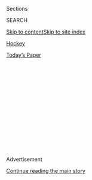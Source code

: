 <div id="app">

<div>

<div>

<div>

<div class="NYTAppHideMasthead css-1q2w90k e1suatyy0">

<div class="section css-ui9rw0 e1suatyy2">

<div class="css-eph4ug er09x8g0">

<div class="css-6n7j50">

</div>

<span class="css-1dv1kvn">Sections</span>

<div class="css-10488qs">

<span class="css-1dv1kvn">SEARCH</span>

</div>

[Skip to content](#site-content)[Skip to site
index](#site-index)

</div>

<div id="masthead-section-label" class="css-1wr3we4 eaxe0e00">

[Hockey](https://www.nytimes3xbfgragh.onion/section/sports/hockey)

</div>

<div class="css-10698na e1huz5gh0">

</div>

</div>

<div id="masthead-bar-one" class="section hasLinks css-15hmgas e1csuq9d3">

<div class="css-uqyvli e1csuq9d0">

</div>

<div class="css-1uqjmks e1csuq9d1">

</div>

<div class="css-9e9ivx">

[](https://myaccount.nytimes3xbfgragh.onion/auth/login?response_type=cookie&client_id=vi)

</div>

<div class="css-1bvtpon e1csuq9d2">

[Today’s
Paper](https://www.nytimes3xbfgragh.onion/section/todayspaper)

</div>

</div>

</div>

</div>

<div data-aria-hidden="false">

<div id="site-content" data-role="main">

<div>

<div class="css-1aor85t" style="opacity:0.000000001;z-index:-1;visibility:hidden">

<div class="css-1hqnpie">

<div class="css-epjblv">

<span class="css-17xtcya">[Hockey](/section/sports/hockey)</span><span class="css-x15j1o">|</span><span class="css-fwqvlz">In
a Pair of ‘Hubs,’ the N.H.L. Postseason Has Been Anything but
Neutral</span>

</div>

<div class="css-k008qs">

<div class="css-1iwv8en">

<span class="css-18z7m18"></span>

<div>

</div>

</div>

<span class="css-1n6z4y">https://nyti.ms/3an8MSp</span>

<div class="css-1705lsu">

<div class="css-4xjgmj">

<div class="css-4skfbu" data-role="toolbar" data-aria-label="Social Media Share buttons, Save button, and Comments Panel with current comment count" data-testid="share-tools">

  - 
  - 
  - 
  - 
    
    <div class="css-6n7j50">
    
    </div>

  - 

</div>

</div>

</div>

</div>

</div>

</div>

<div class="css-13pd83m">

</div>

<div id="top-wrapper" class="css-1sy8kpn">

<div id="top-slug" class="css-l9onyx">

Advertisement

</div>

[Continue reading the main
story](#after-top)

<div class="ad top-wrapper" style="text-align:center;height:100%;display:block;min-height:250px">

<div id="top" class="place-ad" data-position="top" data-size-key="top">

</div>

</div>

<div id="after-top">

</div>

</div>

<div>

<div id="sponsor-wrapper" class="css-1hyfx7x">

<div id="sponsor-slug" class="css-19vbshk">

Supported by

</div>

[Continue reading the main
story](#after-sponsor)

<div id="sponsor" class="ad sponsor-wrapper" style="text-align:center;height:100%;display:block">

</div>

<div id="after-sponsor">

</div>

</div>

<div class="css-186x18t">

</div>

<div class="css-1vkm6nb ehdk2mb0">

# In a Pair of ‘Hubs,’ the N.H.L. Postseason Has Been Anything but Neutral

</div>

Fighting has made a comeback, rest is more important than ever and
players are hiding injuries from opponents staying in the same hotel.
“It’s been nasty from the beginning,” said one TV analyst.

<div class="css-79elbk" data-testid="photoviewer-wrapper">

<div class="css-z3e15g" data-testid="photoviewer-wrapper-hidden">

</div>

<div class="css-1a48zt4 ehw59r15" data-testid="photoviewer-children">

![<span class="css-16f3y1r e13ogyst0" data-aria-hidden="true">“I think
there is a lot of pent-up energy from a lot of players,” Carolina
forward Justin Williams said after a Game 1 fight that left the Rangers’
Ryan Strome with a bloodied
nose.</span><span class="css-cnj6d5 e1z0qqy90" itemprop="copyrightHolder"><span class="css-1ly73wi e1tej78p0">Credit...</span><span><span>Frank
Gunn/The Canadian Press, via Associated
Press</span></span></span>](https://static01.graylady3jvrrxbe.onion/images/2020/08/14/sports/13nhl-intensity1-print/13nhl-intensity1-print-articleLarge-v2.jpg?quality=75&auto=webp&disable=upscale)

</div>

</div>

<div class="css-18e8msd">

<div class="css-vp77d3 epjyd6m0">

<div class="css-1baulvz">

By <span class="css-1baulvz" itemprop="name">Curtis Rush</span> and
<span class="css-1baulvz last-byline" itemprop="name">Carol
Schram</span>

</div>

</div>

  - 
    
    <div class="css-ld3wwf e16638kd2">
    
    Aug. 13,
    2020
    
    </div>

  - 
    
    <div class="css-4xjgmj">
    
    <div class="css-d8bdto" data-role="toolbar" data-aria-label="Social Media Share buttons, Save button, and Comments Panel with current comment count" data-testid="share-tools">
    
      - 
      - 
      - 
      - 
        
        <div class="css-6n7j50">
        
        </div>
    
      - 
    
    </div>
    
    </div>

</div>

</div>

<div class="section meteredContent css-1r7ky0e" name="articleBody" itemprop="articleBody">

<div class="css-1fanzo5 StoryBodyCompanionColumn">

<div class="css-53u6y8">

TORONTO — The N.H.L. restart was less than three minutes old when Justin
Williams, a Carolina Hurricanes forward, offered bare-knuckled proof
that the fight was on to win the Stanley Cup, although the calendar read
Aug. 1, the postseason’s start date.

Williams, 38, had had just [eight
fights](https://www.hockeyfights.com/players/5255) in more than 1,400
career regular-season and playoff games. But at 2 minutes 44 seconds of
the first period, in a qualification game against the Rangers at
Scotiabank Arena in Toronto, Williams [dropped the gloves against Ryan
Strome](https://www.youtube.com/watch?v=RaocSCQWL_8), leaving Strome’s
nose bloodied.

Masked because of coronavirus pandemic protocols, the ice-cleaning crew
skated out to scrape the blood off the ice.

By the time the Stanley Cup qualifying round concluded on Sunday, 16
fighting majors had been assessed through 44 games, according to the
N.H.L., a significant increase from the six fighting majors in each of
the last two years of playoffs through the same number of games.

</div>

</div>

<div class="css-1fanzo5 StoryBodyCompanionColumn">

<div class="css-53u6y8">

“It’s been nasty from the beginning,” Kevin Bieksa, a former N.H.L.
defenseman and current Sportsnet TV analyst, said.

“I think the format has made these games intense,” Peter DeBoer, the
Vegas Golden Knights’ coach, said after his club clinched the top seed
in the Western Conference round-robin tournament with a 4-3 overtime win
against the Colorado Avalanche. “That was a playoff game out there
today, as far as intensity went.”

Before the qualifying round, there were fears that playing without live
spectators in two antiseptic neutral environments, in Toronto and
Edmonton, along with the pandemic-induced four-and-a-half-month layoff
between the regular season and the postseason, would deliver sloppy play
and little emotion.

Williams’s fight, after his teammate Brady Skjei’s crushing check on the
Rangers’ Jesper Fast, set a tone that persisted in the two postseason
hubs and that Carolina hoped to carry into its first-round series
against the Boston Bruins.

</div>

</div>

<div class="css-1fanzo5 StoryBodyCompanionColumn">

<div class="css-53u6y8">

“I think there is a lot of pent-up energy from a lot of players,”
Williams said after Game 1 against the Rangers. “Months without playing
a meaningful hockey game is tough for professional athletes. As much as
we love the fans, there was a lot of intensity that was self-motivated.”

</div>

</div>

<div class="css-79elbk" data-testid="photoviewer-wrapper">

<div class="css-z3e15g" data-testid="photoviewer-wrapper-hidden">

</div>

<div class="css-1a48zt4 ehw59r15" data-testid="photoviewer-children">

![<span class="css-16f3y1r e13ogyst0" data-aria-hidden="true">Tampa
Bay’s Tyler Johnson logged over 40 minutes on ice. It was Columbus’s
third overtime game in six
days.</span><span class="css-cnj6d5 e1z0qqy90" itemprop="copyrightHolder"><span class="css-1ly73wi e1tej78p0">Credit...</span><span>Elsa/Getty
Images</span></span>](https://static01.graylady3jvrrxbe.onion/images/2020/08/14/sports/13nhl-intensity2-print/merlin_175591887_cd0b0bcb-cff8-462f-b302-fba1038266c7-articleLarge.jpg?quality=75&auto=webp&disable=upscale)

</div>

</div>

<div class="css-1fanzo5 StoryBodyCompanionColumn">

<div class="css-53u6y8">

On Tuesday, in Game 1 of their first-round matchup, the [Tampa Bay
Lightning beat the Columbus Blue
Jackets](https://www.nytimes3xbfgragh.onion/2020/08/12/sports/hockey/longest-nhl-game-lightning-bluejackets.html)
in five overtimes, the fourth-longest game in N.H.L. history. On
Wednesday, Tampa Bay forward Tyler Johnson said he woke up “sore and
tired,” having played more than 40 minutes the night
before.

<div id="NYT_MAIN_CONTENT_2_REGION" class="css-9tf9ac">

<div>

<div id="styln-prism-freeform-1595872471455" class="section interactive-content interactive-size-medium css-1ftcdic">

<div class="css-17ih8de interactive-body">

<div id="prism-freeform-block-90050" class="css-19mumt8" data-role="complementary" data-storyline="The Coronavirus Outbreak" data-truncated="false" tabindex="0">

<div class="css-a8d9oz">

<div>

### The Coronavirus Outbreak

#### Sports and the Virus

Updated Aug. 20, 2020

Here’s what’s happening as the world of sports slowly comes back to
life:

  -   - While live sports are back, spectators are not in most cases.
        [Readers](https://www.nytimes3xbfgragh.onion/2020/08/19/sports/empty-stadiums-live-fans.html?action=click&pgtype=Article&state=default&region=MAIN_CONTENT_2&context=storylines_keepup)
        comment on what they were missing as fans in the stands.
      - The Canadian Football League [became the latest
        casualty](https://www.nytimes3xbfgragh.onion/2020/08/18/sports/cfl-season-canceled.html?action=click&pgtype=Article&state=default&region=MAIN_CONTENT_2&context=storylines_keepup)
        of the pandemic, canceling its 2020 season after repeated
        efforts to play an abbreviated schedule fell through.
      - The United States Open tennis tournament will have the weakest
        women’s field in its history after second-ranked [Simona Halep
        withdrew](https://www.nytimes3xbfgragh.onion/2020/08/17/sports/tennis/us-open-women.html?action=click&pgtype=Article&state=default&region=MAIN_CONTENT_2&context=storylines_keepup).

<div id="styln-survey-component-90050" class="styln-survey-component">

</div>

</div>

</div>

</div>

</div>

</div>

</div>

</div>

Johnson made plans to rest, take a walk and do a light spin on the bike
to keep his muscles loose in preparation for Game 2 on Thursday. Tampa
Bay defenseman Kevin Shattenkirk, who said he sometimes loses four or
five pounds in a regulation game, played more than 42 minutes against
Columbus. By the fourth overtime period, he said that his muscles
started seizing up and that going to the dressing room and sitting down
made it worse.

The club’s medical staff paid special attention to players’ groins, hips
and lower backs on Wednesday, and focused on getting players the proper
nutrition.

“Today is kind of going to be their eight-period game,” Shattenkirk said
of the team’s trainers. “They’re going to be working all day on us.”

Columbus Coach John Tortorella called off a scheduled practice and held
a team meeting instead to rest his team. The Blue Jackets played in
three overtime games in a six-day stretch, including an elimination game
on Sunday in the only play-in series that went to five games.

Long overtimes are an occupational hazard in the N.H.L. playoffs, but
[this year’s postseason
format](https://www.nytimes3xbfgragh.onion/2020/07/11/sports/hockey/nhl-season-restart-approved.html)
offers players a few unique benefits. The aches and pains players
collected during the regular season are a distant memory after the
league’s pause. And not having to travel between games could help
players stay fresher as they advance to later rounds.

</div>

</div>

<div class="css-1fanzo5 StoryBodyCompanionColumn">

<div class="css-53u6y8">

During normal playoffs, injury information is notoriously hard to come
by. This year, secrecy has been taken to a new level. Social distancing
protocols mean that no reporters are allowed to attend practices or
game-day skates to grasp who’s hurt and how severe an ailment might be.
Privacy concerns surrounding the disclosure of confirmed coronavirus
cases led the league to mandate a blanket classification of “unfit to
play” that makes the old days of “upper-body” and “lower-body” injury
reports seem quaintly detailed.

While the enclosed environments in Toronto and Edmonton have remained
coronavirus-free since teams arrived on July 26, on-ice injuries have
had an impact on some series. The Winnipeg Jets lost their top-line
center, Mark Scheifele, and a key scorer, Patrik Laine, early in their
play-in matchup against the Calgary Flames, and eventually lost in four
games.

The Vancouver Canucks survived a hard-hitting, four-game play-in series
against the Minnesota Wild that included two fights, 140 penalty minutes
and injuries to Vancouver’s Tyler Toffoli, Micheal Ferland and Adam
Gaudette, as well as to Minnesota defenseman Ryan Suter.

Though the Canucks and the Wild were housed in close quarters at the
Sutton Place Hotel in Edmonton, they said they had not taken advantage
of the proximity to glean injury information about their opponents.

“It’s rare that you run into people with Minnesota masks and shirts on,”
Vancouver goaltender Jacob Markstrom said. “You just keep to yourself
and keep to your own teammates.”

“Maybe I should run into them at the elevator a little bit harder,” said
Minnesota’s Marcus Foligno, who [dropped the gloves with
Ferland](https://www.youtube.com/watch?v=okGkhaQ2Xmk) just 1:19 into
Game 1 of their play-in series.

“There’s only one way out and one way into our hotel, and everybody has
pretty much the same time on game day to be at the rink,” Foligno said
before his team’s elimination. “You’ve got to put your head down and
keep walking, and bring it to the ice.”

Curtis Rush reported from Toronto, and Carol Schram from Edmonton,
Alberta.

</div>

</div>

<div>

</div>

</div>

<div>

</div>

<div>

</div>

<div>

</div>

<div>

<div id="bottom-wrapper" class="css-1ede5it">

<div id="bottom-slug" class="css-l9onyx">

Advertisement

</div>

[Continue reading the main
story](#after-bottom)

<div id="bottom" class="ad bottom-wrapper" style="text-align:center;height:100%;display:block;min-height:90px">

</div>

<div id="after-bottom">

</div>

</div>

</div>

</div>

</div>

## Site Index

<div>

</div>

## Site Information Navigation

  - [© <span>2020</span> <span>The New York Times
    Company</span>](https://help.nytimes3xbfgragh.onion/hc/en-us/articles/115014792127-Copyright-notice)

<!-- end list -->

  - [NYTCo](https://www.nytco.com/)
  - [Contact
    Us](https://help.nytimes3xbfgragh.onion/hc/en-us/articles/115015385887-Contact-Us)
  - [Work with us](https://www.nytco.com/careers/)
  - [Advertise](https://nytmediakit.com/)
  - [T Brand Studio](http://www.tbrandstudio.com/)
  - [Your Ad
    Choices](https://www.nytimes3xbfgragh.onion/privacy/cookie-policy#how-do-i-manage-trackers)
  - [Privacy](https://www.nytimes3xbfgragh.onion/privacy)
  - [Terms of
    Service](https://help.nytimes3xbfgragh.onion/hc/en-us/articles/115014893428-Terms-of-service)
  - [Terms of
    Sale](https://help.nytimes3xbfgragh.onion/hc/en-us/articles/115014893968-Terms-of-sale)
  - [Site
    Map](https://spiderbites.nytimes3xbfgragh.onion)
  - [Help](https://help.nytimes3xbfgragh.onion/hc/en-us)
  - [Subscriptions](https://www.nytimes3xbfgragh.onion/subscription?campaignId=37WXW)

</div>

</div>

</div>

</div>
